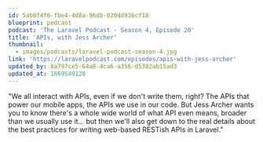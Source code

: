 ```yaml
---
id: 5ab0f4f6-fbe4-4d8a-96db-020dd916cf18
blueprint: podcast
podcast: 'The Laravel Podcast - Season 4, Episode 20'
title: 'APIs, with Jess Archer'
thumbnail:
  - images/podcasts/laravel-podcast-season-4.jpg
link: 'https://laravelpodcast.com/episodes/apis-with-jess-archer'
updated_by: 8a797ce5-64a8-4ca6-a356-d5382ab15ad3
updated_at: 1669549128
---
```

"We all interact with APIs, even if we don't write them, right? The APIs that power our mobile apps, the APIs we use in our code. But Jess Archer wants you to know there's a whole wide world of what API even means, broader than we usually use it... but then we'll also get down to the real details about the best practices for writing web-based RESTish APIs in Laravel."